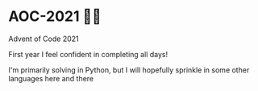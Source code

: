 # AOC-2021 🎅🏻

Advent of Code 2021

First year I feel confident in completing all days!

I'm primarily solving in Python, but I will hopefully sprinkle in some other languages here and there
